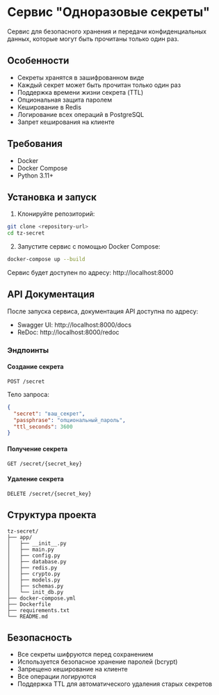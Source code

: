 # Сервис "Одноразовые секреты"

Сервис для безопасного хранения и передачи конфиденциальных данных, которые могут быть прочитаны только один раз.

## Особенности

- Секреты хранятся в зашифрованном виде
- Каждый секрет может быть прочитан только один раз
- Поддержка времени жизни секрета (TTL)
- Опциональная защита паролем
- Кеширование в Redis
- Логирование всех операций в PostgreSQL
- Запрет кеширования на клиенте

## Требования

- Docker
- Docker Compose
- Python 3.11+

## Установка и запуск

1. Клонируйте репозиторий:
```bash
git clone <repository-url>
cd tz-secret
```

2. Запустите сервис с помощью Docker Compose:
```bash
docker-compose up --build
```

Сервис будет доступен по адресу: http://localhost:8000

## API Документация

После запуска сервиса, документация API доступна по адресу:
- Swagger UI: http://localhost:8000/docs
- ReDoc: http://localhost:8000/redoc

### Эндпоинты

#### Создание секрета
```
POST /secret
```

Тело запроса:
```json
{
  "secret": "ваш_секрет",
  "passphrase": "опциональный_пароль",
  "ttl_seconds": 3600
}
```

#### Получение секрета
```
GET /secret/{secret_key}
```

#### Удаление секрета
```
DELETE /secret/{secret_key}
```

## Структура проекта

```
tz-secret/
├── app/
│   ├── __init__.py
│   ├── main.py
│   ├── config.py
│   ├── database.py
│   ├── redis.py
│   ├── crypto.py
│   ├── models.py
│   ├── schemas.py
│   └── init_db.py
├── docker-compose.yml
├── Dockerfile
├── requirements.txt
└── README.md
```

## Безопасность

- Все секреты шифруются перед сохранением
- Используется безопасное хранение паролей (bcrypt)
- Запрещено кеширование на клиенте
- Все операции логируются
- Поддержка TTL для автоматического удаления старых секретов 